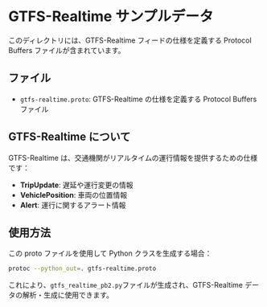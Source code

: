 # GTFS-Realtime サンプルデータ

このディレクトリには、GTFS-Realtime フィードの仕様を定義する Protocol Buffers ファイルが含まれています。

## ファイル

- `gtfs-realtime.proto`: GTFS-Realtime の仕様を定義する Protocol Buffers ファイル

## GTFS-Realtime について

GTFS-Realtime は、交通機関がリアルタイムの運行情報を提供するための仕様です：

- **TripUpdate**: 遅延や運行変更の情報
- **VehiclePosition**: 車両の位置情報
- **Alert**: 運行に関するアラート情報

## 使用方法

この proto ファイルを使用して Python クラスを生成する場合：

```bash
protoc --python_out=. gtfs-realtime.proto
```

これにより、`gtfs_realtime_pb2.py`ファイルが生成され、GTFS-Realtime データの解析・生成に使用できます。
